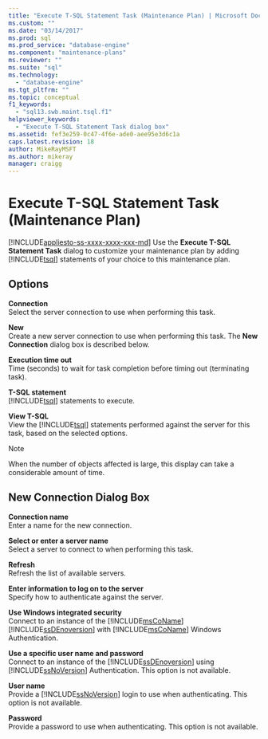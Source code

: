 ```yaml
---
title: "Execute T-SQL Statement Task (Maintenance Plan) | Microsoft Docs"
ms.custom: ""
ms.date: "03/14/2017"
ms.prod: sql
ms.prod_service: "database-engine"
ms.component: "maintenance-plans"
ms.reviewer: ""
ms.suite: "sql"
ms.technology: 
  - "database-engine"
ms.tgt_pltfrm: ""
ms.topic: conceptual
f1_keywords: 
  - "sql13.swb.maint.tsql.f1"
helpviewer_keywords: 
  - "Execute T-SQL Statement Task dialog box"
ms.assetid: fef3e259-0c47-4f6e-ade0-aee95e3d6c1a
caps.latest.revision: 18
author: MikeRayMSFT
ms.author: mikeray
manager: craigg
---
```

# Execute T-SQL Statement Task (Maintenance Plan)
[!INCLUDE[appliesto-ss-xxxx-xxxx-xxx-md](../../includes/appliesto-ss-xxxx-xxxx-xxx-md.md)]
  Use the **Execute T-SQL Statement Task** dialog to customize your maintenance plan by adding [!INCLUDE[tsql](../../includes/tsql-md.md)] statements of your choice to this maintenance plan.  
  
## Options  
 **Connection**  
 Select the server connection to use when performing this task.  
  
 **New**  
 Create a new server connection to use when performing this task. The **New Connection** dialog box is described below.  
  
 **Execution time out**  
 Time (seconds) to wait for task completion before timing out (terminating task).  
  
 **T-SQL statement**  
 [!INCLUDE[tsql](../../includes/tsql-md.md)] statements to execute.  
  
 **View T-SQL**  
 View the [!INCLUDE[tsql](../../includes/tsql-md.md)] statements performed against the server for this task, based on the selected options.  
  
> [!NOTE]  
>  When the number of objects affected is large, this display can take a considerable amount of time.  
  
## New Connection Dialog Box  
 **Connection name**  
 Enter a name for the new connection.  
  
 **Select or enter a server name**  
 Select a server to connect to when performing this task.  
  
 **Refresh**  
 Refresh the list of available servers.  
  
 **Enter information to log on to the server**  
 Specify how to authenticate against the server.  
  
 **Use Windows integrated security**  
 Connect to an instance of the [!INCLUDE[msCoName](../../includes/msconame-md.md)] [!INCLUDE[ssDEnoversion](../../includes/ssdenoversion-md.md)] with [!INCLUDE[msCoName](../../includes/msconame-md.md)] Windows Authentication.  
  
 **Use a specific user name and password**  
 Connect to an instance of the [!INCLUDE[ssDEnoversion](../../includes/ssdenoversion-md.md)] using [!INCLUDE[ssNoVersion](../../includes/ssnoversion-md.md)] Authentication. This option is not available.  
  
 **User name**  
 Provide a [!INCLUDE[ssNoVersion](../../includes/ssnoversion-md.md)] login to use when authenticating. This option is not available.  
  
 **Password**  
 Provide a password to use when authenticating. This option is not available.  
  
  
